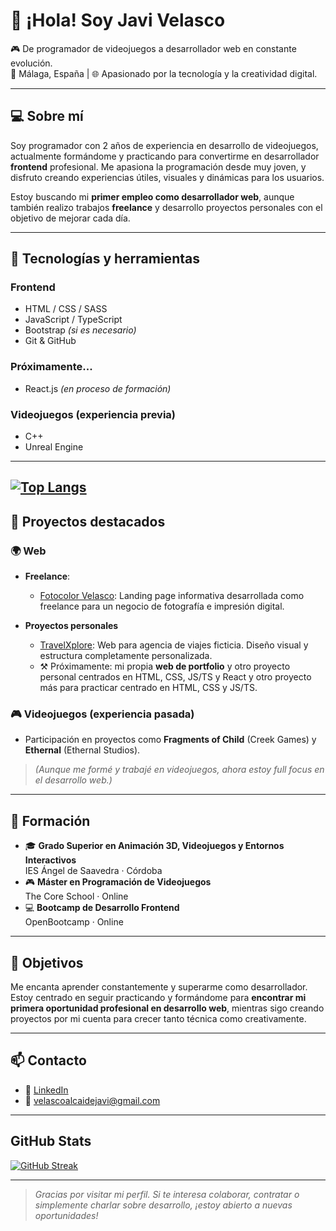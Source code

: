 
# 👋 ¡Hola! Soy Javi Velasco

🎮 De programador de videojuegos a desarrollador web en constante evolución.  
📍 Málaga, España | 🌐 Apasionado por la tecnología y la creatividad digital.

---

## 💻 Sobre mí

Soy programador con 2 años de experiencia en desarrollo de videojuegos, actualmente formándome y practicando para convertirme en desarrollador **frontend** profesional. Me apasiona la programación desde muy joven, y disfruto creando experiencias útiles, visuales y dinámicas para los usuarios.

Estoy buscando mi **primer empleo como desarrollador web**, aunque también realizo trabajos **freelance** y desarrollo proyectos personales con el objetivo de mejorar cada día.

---

## 🚀 Tecnologías y herramientas

### Frontend
- HTML / CSS / SASS
- JavaScript / TypeScript
- Bootstrap *(si es necesario)*
- Git & GitHub

### Próximamente...
- React.js *(en proceso de formación)*

### Videojuegos (experiencia previa)
- C++
- Unreal Engine

---
[![Top Langs](https://github-readme-stats.vercel.app/api/top-langs/?username=JaviVelasco33&layout=donut)](https://github.com/anuraghazra/github-readme-stats)
---

## 📂 Proyectos destacados

### 🌍 Web

- **Freelance**:
    - [Fotocolor Velasco](https://github.com/JaviVelasco33/FotocolorVelasco): Landing page informativa desarrollada como freelance para un negocio de fotografía e impresión digital.

- **Proyectos personales**
    - [TravelXplore](https://github.com/JaviVelasco33/TravelXplore): Web para agencia de viajes ficticia. Diseño visual y estructura completamente personalizada.
    - ⚒️ Próximamente: mi propia **web de portfolio** y otro proyecto personal centrados en HTML, CSS, JS/TS y React y otro proyecto más para practicar centrado en HTML, CSS y JS/TS.

### 🎮 Videojuegos (experiencia pasada)
- Participación en proyectos como **Fragments of Child** (Creek Games) y **Ethernal** (Ethernal Studios).
> *(Aunque me formé y trabajé en videojuegos, ahora estoy full focus en el desarrollo web.)*

---

## 📘 Formación

- 🎓 **Grado Superior en Animación 3D, Videojuegos y Entornos Interactivos**  
  IES Ángel de Saavedra · Córdoba
- 🎮 **Máster en Programación de Videojuegos**  
  The Core School · Online
- 💻 **Bootcamp de Desarrollo Frontend**  
  OpenBootcamp · Online

---

## 🎯 Objetivos

Me encanta aprender constantemente y superarme como desarrollador.  
Estoy centrado en seguir practicando y formándome para **encontrar mi primera oportunidad profesional en desarrollo web**, mientras sigo creando proyectos por mi cuenta para crecer tanto técnica como creativamente.

---

## 📫 Contacto

- 💼 [LinkedIn](https://www.linkedin.com/in/javier-velasco-alcaide)
- 📧 velascoalcaidejavi@gmail.com

---

## GitHub Stats

[![GitHub Streak](https://github-readme-streak-stats.herokuapp.com?user=JaviVelasco33&theme=gotham&border_radius=25&short_numbers=true&date_format=j%2Fn%5B%2FY%5D&mode=weekly)](https://git.io/streak-stats)

---

> *Gracias por visitar mi perfil. Si te interesa colaborar, contratar o simplemente charlar sobre desarrollo, ¡estoy abierto a nuevas oportunidades!*
